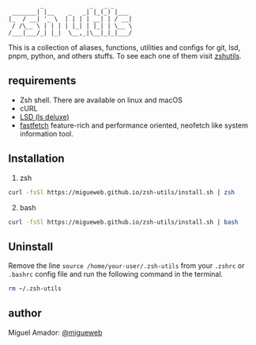 ```
         _             _   _ _     
 _______| |__    _   _| |_(_) |___ 
|_  / __| '_ \  | | | | __| | / __|
 / /\__ \ | | | | |_| | |_| | \__ \
/___|___/_| |_|  \__,_|\__|_|_|___/
```
This is a collection of aliases, functions, utilities and configs for git, lsd, pnpm, python, and others stuffs. To see each one of them visit [zshutils](https://github.com/migueweb/zsh-utils/blob/main/zshutils).

## requirements
- Zsh shell. There are available on linux and macOS
- cURL
- [LSD (ls deluxe)](https://github.com/lsd-rs/lsd)
- [fastfetch](https://github.com/fastfetch-cli/fastfetch) feature-rich and performance oriented, neofetch like system information tool.

## Installation
1. zsh
```bash
curl -fsSl https://migueweb.github.io/zsh-utils/install.sh | zsh 
```

2. bash
```bash
curl -fsSl https://migueweb.github.io/zsh-utils/install.sh | bash
```

## Uninstall
Remove the line `source /home/your-user/.zsh-utils` from your `.zshrc` or `.bashrc` config file and run the following command in the terminal.
```bash
rm ~/.zsh-utils
```

## author
Miguel Amador: [@migueweb](https://github.com/migueweb)
